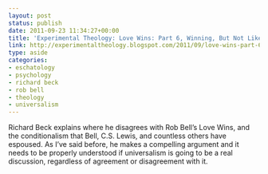 ```yaml
---
layout: post
status: publish
date: 2011-09-23 11:34:27+00:00
title: 'Experimental Theology: Love Wins: Part 6, Winning, But Not Like Charlie Sheen'
link: http://experimentaltheology.blogspot.com/2011/09/love-wins-part-6-winning-but-not-like.html
type: aside
categories:
- eschatology
- psychology
- richard beck
- rob bell
- theology
- universalism
---
```


Richard Beck explains where he disagrees with Rob Bell’s Love Wins, and the conditionalism that Bell, C.S. Lewis, and countless others have espoused. As I’ve said before, he makes a compelling argument and it needs to be properly understood if universalism is going to be a real discussion, regardless of agreement or disagreement with it.
